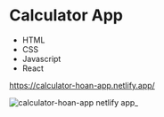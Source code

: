 # Calculator App 

* HTML
* CSS
* Javascript
* React

https://calculator-hoan-app.netlify.app/

![calculator-hoan-app netlify app_](https://user-images.githubusercontent.com/91674419/210381650-a1822221-065d-4d33-a48c-a6b71bf32859.png)
